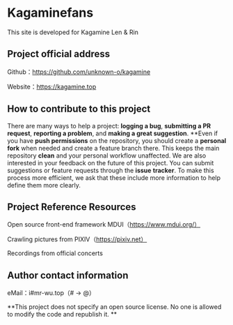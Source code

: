 # Kagaminefans

This site is developed for Kagamine Len & Rin

## Project official address

Github：https://github.com/unknown-o/kagamine

Website：https://kagamine.top

## How to contribute to this project

There are many ways to help a project: **logging a bug**, **submitting a PR request**, **reporting a problem**, and **making a great suggestion**. **Even if you have **push permissions** on the repository, you should create a **personal fork** when needed and create a feature branch there. This keeps the main repository **clean** and your personal workflow unaffected. We are also interested in your feedback on the future of this project. You can submit suggestions or feature requests through the **issue** **tracker**. To make this process more efficient, we ask that these include more information to help define them more clearly.

## Project Reference Resources

Open source front-end framework MDUI（https://www.mdui.org/）

Crawling pictures from PIXIV（https://pixiv.net）

Recordings from official concerts

## Author contact information

eMail：i#mr-wu.top（# -> @）



**This project does not specify an open source license. No one is allowed to modify the code and republish it. **

